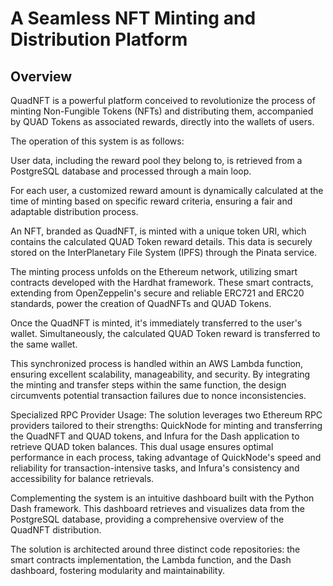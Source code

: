# A Seamless NFT Minting and Distribution Platform

## Overview

QuadNFT is a powerful platform conceived to revolutionize the process of minting Non-Fungible Tokens (NFTs) and distributing them, accompanied by QUAD Tokens as associated rewards, directly into the wallets of users.

The operation of this system is as follows:

User data, including the reward pool they belong to, is retrieved from a PostgreSQL database and processed through a main loop.

For each user, a customized reward amount is dynamically calculated at the time of minting based on specific reward criteria, ensuring a fair and adaptable distribution process.

An NFT, branded as QuadNFT, is minted with a unique token URI, which contains the calculated QUAD Token reward details. This data is securely stored on the InterPlanetary File System (IPFS) through the Pinata service.

The minting process unfolds on the Ethereum network, utilizing smart contracts developed with the Hardhat framework. These smart contracts, extending from OpenZeppelin's secure and reliable ERC721 and ERC20 standards, power the creation of QuadNFTs and QUAD Tokens.

Once the QuadNFT is minted, it's immediately transferred to the user's wallet. Simultaneously, the calculated QUAD Token reward is transferred to the same wallet.

This synchronized process is handled within an AWS Lambda function, ensuring excellent scalability, manageability, and security. By integrating the minting and transfer steps within the same function, the design circumvents potential transaction failures due to nonce inconsistencies.

Specialized RPC Provider Usage: The solution leverages two Ethereum RPC providers tailored to their strengths: QuickNode for minting and transferring the QuadNFT and QUAD tokens, and Infura for the Dash application to retrieve QUAD token balances. This dual usage ensures optimal performance in each process, taking advantage of QuickNode's speed and reliability for transaction-intensive tasks, and Infura's consistency and accessibility for balance retrievals.

Complementing the system is an intuitive dashboard built with the Python Dash framework. This dashboard retrieves and visualizes data from the PostgreSQL database, providing a comprehensive overview of the QuadNFT distribution.

The solution is architected around three distinct code repositories: the smart contracts implementation, the Lambda function, and the Dash dashboard, fostering modularity and maintainability.
